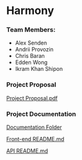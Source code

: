 # Harmony

### Team Members:

- Alex Senden
- Andrii Provozin
- Chris Baran
- Edden Wong
- Ikram Khan Shipon

### Project Proposal

[Project Proposal.pdf](documentation/Project%20Proposal.pdf)

### Project Documentation

[Documentation Folder](documentation)

[Front-end README.md](harmony-fe/README.md)

[API README.md](harmony-api/README.md)
